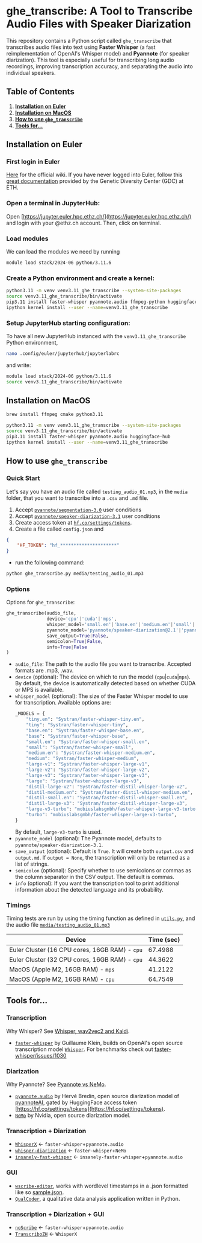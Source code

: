 # ghe_transcribe: A Tool to Transcribe Audio Files with Speaker Diarization

This repository contains a Python script called `ghe_transcribe` that transcribes audio files into text using **Faster Whisper** (a fast reimplementation of OpenAI's Whisper model) and **Pyannote** (for speaker diarization). This tool is especially useful for transcribing long audio recordings, improving transcription accuracy, and separating the audio into individual speakers.

## Table of Contents
1. [**Installation on Euler**](#installation-on-euler)
2. [**Installation on MacOS**](#installation-on-macos)
3. [**How to use `ghe_transcribe`**](#how-to-use-ghe_transcribe)
4. [**Tools for...**](#tools-for)

## Installation on Euler

### First login in Euler
[Here](https://scicomp.ethz.ch/wiki/Getting_started_with_clusters) for the official wiki. If you have never logged into Euler, follow this [great documentation](https://www.gdc-docs.ethz.ch/EulerManual/site/access/) provided by the Genetic Diversity Center (GDC) at ETH.

### Open a terminal in JupyterHub:
Open [https://jupyter.euler.hpc.ethz.ch/](https://jupyter.euler.hpc.ethz.ch/) and login with your @ethz.ch account. Then, click on terminal.

### Load modules
We can load the modules we need by running
```bash
module load stack/2024-06 python/3.11.6
```
### Create a Python environment and create a kernel:
```bash
python3.11 -m venv venv3.11_ghe_transcribe --system-site-packages
source venv3.11_ghe_transcribe/bin/activate
pip3.11 install faster-whisper pyannote.audio ffmpeg-python huggingface-hub
ipython kernel install --user --name=venv3.11_ghe_transcribe
```
### Setup JupyterHub starting configuration:
To have all new JupyterHub instanced with the `venv3.11_ghe_transcribe` Python environment,
```bash
nano .config/euler/jupyterhub/jupyterlabrc
```
and write:
```bash
module load stack/2024-06 python/3.11.6
source venv3.11_ghe_transcribe/bin/activate
```

## Installation on MacOS
```bash
brew install ffmpeg cmake python3.11
```

```bash
python3.11 -m venv venv3.11_ghe_transcribe --system-site-packages
source venv3.11_ghe_transcribe/bin/activate
pip3.11 install faster-whisper pyannote.audio huggingface-hub
ipython kernel install --user --name=venv3.11_ghe_transcribe
```

## How to use `ghe_transcribe`

### Quick Start

Let's say you have an audio file called `testing_audio_01.mp3`, in the `media` folder, that you want to transcribe into a `.csv` and `.md` file. 
1. Accept [`pyannote/segmentation-3.0`](https://hf.co/pyannote/segmentation-3.0) user conditions
2. Accept [`pyannote/speaker-diarization-3.1`](https://hf.co/pyannote/speaker-diarization-3.1) user conditions
3. Create access token at [`hf.co/settings/tokens`](https://hf.co/settings/tokens).
4. Create a file called `config.json` and
```json
{
    "HF_TOKEN": "hf_*********************"
}
```
- run the following command:
```bash
python ghe_transcribe.py media/testing_audio_01.mp3
```

### Options

Options for `ghe_transcribe`:

```python
ghe_transcribe(audio_file,
               device='cpu'|'cuda'|'mps',
               whisper_model='small.en'|'base.en'|'medium.en'|'small'|'base'|'medium'|'large'|'turbo',
               pyannote_model='pyannote/speaker-diarization@2.1'|'pyannote/speaker-diarization-3.1',
               save_output=True|False,
               semicolon=True|False,
               info=True|False
)
```

- `audio_file`: The path to the audio file you want to transcribe. Accepted formats are .mp3, .wav.
- `device` (optional): The device on which to run the model (`cpu`|`cuda`|`mps`). By default, the device is automatically detected based on whether CUDA or MPS is available.
- `whisper_model` (optional): The size of the Faster Whisper model to use for transcription. Available options are:
    ```python
    _MODELS = {
        "tiny.en": "Systran/faster-whisper-tiny.en",
        "tiny": "Systran/faster-whisper-tiny",
        "base.en": "Systran/faster-whisper-base.en",
        "base": "Systran/faster-whisper-base",
        "small.en": "Systran/faster-whisper-small.en",
        "small": "Systran/faster-whisper-small",
        "medium.en": "Systran/faster-whisper-medium.en",
        "medium": "Systran/faster-whisper-medium",
        "large-v1": "Systran/faster-whisper-large-v1",
        "large-v2": "Systran/faster-whisper-large-v2",
        "large-v3": "Systran/faster-whisper-large-v3",
        "large": "Systran/faster-whisper-large-v3",
        "distil-large-v2": "Systran/faster-distil-whisper-large-v2",
        "distil-medium.en": "Systran/faster-distil-whisper-medium.en",
        "distil-small.en": "Systran/faster-distil-whisper-small.en",
        "distil-large-v3": "Systran/faster-distil-whisper-large-v3",
        "large-v3-turbo": "mobiuslabsgmbh/faster-whisper-large-v3-turbo",
        "turbo": "mobiuslabsgmbh/faster-whisper-large-v3-turbo",
    }
    ```
    By default, `large-v3-turbo` is used.
- `pyannote_model` (optional): The Pyannote model, defaults to `pyannote/speaker-diarization-3.1`.
- `save_output` (optional): Default is `True`. It will create both `output.csv` and `output.md`. If `output = None`, the transcription will only be returned as a list of strings.
- `semicolon` (optional): Specify whether to use semicolons or commas as the column separator in the CSV output. The default is commas.
- `info` (optional): If you want the transcription tool to print additional information about the detected language and its probability.

### Timings

Timing tests are run by using the timing function as defined in [`utils.py`](https://github.com/Global-Health-Engineering/ghe_transcribe/blob/main/utils.py), and the audio file [`media/testing_audio_01.mp3`](https://github.com/Global-Health-Engineering/ghe_transcribe/blob/main/media/testing_audio_01.mp3)

| Device     | Time (sec) |
|-------------------|------------------|
| Euler Cluster (16 CPU cores, 16GB RAM) - `cpu`  | 67.4988 |
| Euler Cluster (32 CPU cores, 16GB RAM) - `cpu`  | 44.3622 |
| MacOS (Apple M2, 16GB RAM) - `mps`  | 41.2122 |
| MacOS (Apple M2, 16GB RAM) - `cpu`  | 64.7549 |

## Tools for...

### Transcription
Why Whisper? See [Whisper, wav2vec2 and Kaldi](https://deepgram.com/learn/benchmarking-top-open-source-speech-models).
- [`faster-whisper`](https://github.com/SYSTRAN/faster-whisper) by Guillaume Klein, builds on OpenAI's open source transcription model [`Whisper`](https://github.com/openai/whisper). For benchmarks check out [faster-whisper/issues/1030](https://github.com/SYSTRAN/faster-whisper/issues/1030)

### Diarization
Why Pyannote? See [Pyannote vs NeMo](https://lajavaness.medium.com/comparing-state-of-the-art-speaker-diarization-frameworks-pyannote-vs-nemo-31a191c6300).
- [`pyannote.audio`](https://github.com/pyannote/pyannote-audio) by Hervé Bredin, open source diarization model of [pyannoteAI](https://www.pyannote.ai/), gated by HuggingFace access token [https://hf.co/settings/tokens](https://hf.co/settings/tokens).
- [`NeMo`](https://github.com/NVIDIA/NeMo) by Nvidia, open source diarization model.

### Transcription + Diarization 
- [`WhisperX`](https://github.com/m-bain/whisperX) &larr; `faster-whisper`+`pyannote.audio`
- [`whisper-diarization`](https://github.com/MahmoudAshraf97/whisper-diarization) &larr; `faster-whisper`+`NeMo`
- [`insanely-fast-whisper`](https://github.com/Vaibhavs10/insanely-fast-whisper) &larr; `insanely-faster-whisper`+`pyannote.audio`

### GUI
- [`wscribe-editor`](https://github.com/geekodour/wscribe-editor), works with wordlevel timestamps in a .json formatted like so [sample.json](https://github.com/geekodour/wscribe/blob/main/examples/output/sample.json).
- [`QualCoder`](https://github.com/ccbogel/QualCoder), a qualitative data analysis application written in Python.

### Transcription + Diarization + GUI
- [`noScribe`](https://github.com/kaixxx/noScribe) &larr; `faster-whisper`+`pyannote.audio`
- [`TranscriboZH`](https://github.com/machinelearningZH/audio-transcription) &larr; `WhisperX`